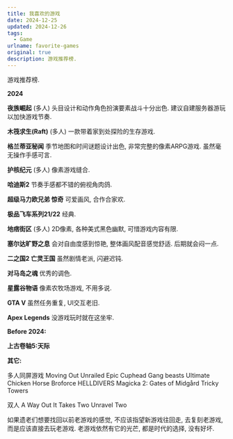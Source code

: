 ```yaml
---
title: 我喜欢的游戏
date: 2024-12-25
updated: 2024-12-26
tags: 
  - Game
urlname: favorite-games
original: true
description: 游戏推荐榜.
---
```

游戏推荐榜.
<!--more-->
**2024**

**夜族崛起** (多人)
头目设计和动作角色扮演要素战斗十分出色. 建议自建服务器游玩以加快游戏节奏.

**木筏求生(Raft)** (多人)
一款带着家到处探险的生存游戏. 

**格兰蒂亚秘闻**
季节地图和时间谜题设计出色, 非常完整的像素ARPG游戏. 虽然毫无操作手感可言.

**护核纪元** (多人)
像素游戏缝合.

**哈迪斯2**
节奏手感都不错的俯视角肉鸽.

**超级马力欧兄弟 惊奇**
可爱画风, 合作合家欢.

**极品飞车系列21/22**
经典.

**地痞街区** (多人)
2D像素, 各种美式黑色幽默, 可惜游戏内容有限.

**塞尔达旷野之息**
会对自由度感到惊艳, 整体画风配音感觉舒适. 后期就会闷一点.

**二之国2 亡灵王国**
虽然剧情老派, 闪避迟钝.

**对马岛之魂**
优秀的调色.

**星露谷物语**
像素农牧场游戏, 不用多说.

**GTA V**
虽然任务重复, UI交互老旧.

**Apex Legends**
没游戏玩时就在这坐牢.

**Before 2024:**

**上古卷轴5:天际**


**其它:**

多人同屏游戏
Moving Out
Unrailed Epic
Cuphead
Gang beasts
Ultimate Chicken Horse
Broforce
HELLDIVERS
Magicka 2: Gates of Midgård
Tricky Towers

双人
A Way Out
It Takes Two
Unravel Two

如果遗老们想要找回以前老游戏的感觉, 不应该指望新游戏往回走, 去复刻老游戏, 而是应该直接去玩老游戏. 老游戏依然有它的光芒, 都是时代的选择, 没有好坏. 